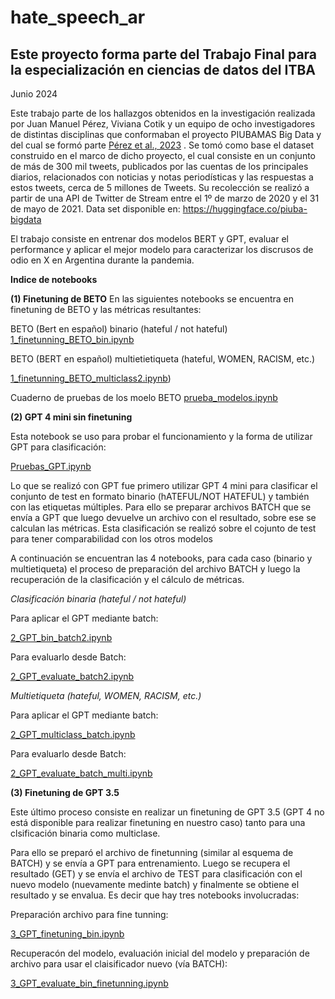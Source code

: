 # hate_speech_ar

## Este proyecto forma parte del Trabajo Final para la especialización en ciencias de datos del ITBA
Junio 2024

Este trabajo parte de los hallazgos obtenidos en la investigación realizada por Juan Manuel Pérez, Viviana Cotik y un equipo de ocho investigadores de distintas disciplinas que conformaban el proyecto PIUBAMAS Big Data y del cual se formó parte [Pérez et al., 2023](https://ieeexplore.ieee.org/document/10076443) . Se tomó como base el dataset construido en el marco de dicho proyecto, el cual consiste en un conjunto de más de 300 mil tweets, publicados por las cuentas de los principales diarios, relacionados con noticias y notas periodísticas y las  respuestas a estos tweets, cerca de 5 millones de Tweets. Su recolección se realizó a partir de una API de Twitter de Stream entre el 1º de marzo de 2020 y el 31 de mayo de 2021.
Data set disponible en: https://huggingface.co/piuba-bigdata

El trabajo consiste en entrenar dos modelos BERT y GPT, evaluar el performance y aplicar el mejor modelo para caracterizar los discrusos de odio en X en Argentina durante la pandemia.

**Indice de notebooks**

**(1) Finetuning de BETO**
En las siguientes notebooks se encuentra en finetuning de BETO y las métricas resultantes:

BETO (Bert en español) binario  (hateful / not hateful)
[1_finetunning_BETO_bin.ipynb](https://github.com/natdebandi/hate_speech_ar/blob/5731ca1052f45a7e10dfcacf717acf1a71be03b8/1_finetunning_BETO_bin.ipynb)

BETO (BERT en español) multietietiqueta (hateful, WOMEN, RACISM, etc.)

[1_finetunning_BETO_multiclass2.ipynb](https://github.com/natdebandi/hate_speech_ar/blob/97221e5efae9ebfe0ad9e52142fe3b270ac1d3bd/1_finetuning_BETO_multiclass2.ipynb))

Cuaderno de pruebas de los moelo BETO
[prueba_modelos.ipynb](https://github.com/natdebandi/hate_speech_ar/blob/a03a6a396c0741589779d9ba91031ca328ab25d8/prueba_modelos.ipynb)

**(2) GPT 4 mini sin finetuning**

Esta notebook se uso para probar el funcionamiento y la forma de utilizar GPT para clasificación:

[Pruebas_GPT.ipynb](https://github.com/natdebandi/hate_speech_ar/blob/a03a6a396c0741589779d9ba91031ca328ab25d8/Pruebas_GPT.ipynb)

Lo que se realizó con GPT fue primero utilizar GPT 4 mini para clasificar el conjunto de test en formato binario (hATEFUL/NOT HATEFUL) y también con las etiquetas múltiples.
Para ello se preparar archivos BATCH que se envía a GPT que luego devuelve un archivo con el resultado, sobre ese se calculan las métricas. Esta clasificación se realizó sobre el cojunto de test para tener comparabilidad con los otros modelos

A continuación se encuentran las 4 notebooks, para cada caso (binario y multietiqueta) el proceso de preparación del archivo BATCH y luego la recuperación de la clasificación y el cálculo de métricas.

*Clasificación binaria (hateful / not hateful)*

Para aplicar el GPT mediante batch:

[2_GPT_bin_batch2.ipynb](https://github.com/natdebandi/hate_speech_ar/blob/a03a6a396c0741589779d9ba91031ca328ab25d8/2_GPT_bin_batch2.ipynb)

Para evaluarlo desde Batch:

[2_GPT_evaluate_batch2.ipynb](https://github.com/natdebandi/hate_speech_ar/blob/a03a6a396c0741589779d9ba91031ca328ab25d8/2_GPT_evaluate_batch2.ipynb)

*Multietiqueta (hateful, WOMEN, RACISM, etc.)*

Para aplicar el GPT mediante batch:

[2_GPT_multiclass_batch.ipynb](https://github.com/natdebandi/hate_speech_ar/blob/a03a6a396c0741589779d9ba91031ca328ab25d8/2_GPT_multiclass_batch.ipynb)

Para evaluarlo desde Batch:

[2_GPT_evaluate_batch_multi.ipynb](https://github.com/natdebandi/hate_speech_ar/blob/a03a6a396c0741589779d9ba91031ca328ab25d8/2_GPT_evaluate_batch_multi.ipynb)

**(3) Finetuning de GPT 3.5**

Este último proceso consiste en realizar un finetuning de GPT 3.5 (GPT 4 no está disponible para realizar finetuning en nuestro caso) tanto para una clsificación binaria como multiclase.

Para ello se preparó el archivo de finetunning (similar al esquema de BATCH) y se envía a GPT para entrenamiento. Luego se recupera el resultado (GET) y se envía el archivo de TEST para clasificación con el nuevo modelo (nuevamente medinte batch) y finalmente se obtiene el resultado y se envalua. Es decir que hay tres notebooks involucradas:

Preparación archivo para fine tunning:

[3_GPT_finetuning_bin.ipynb](https://github.com/natdebandi/hate_speech_ar/blob/ffbf927fec6207eace6612ee0c148967862a588e/3_GPT_finetuning_bin.ipynb)

Recuperacón del modelo, evaluación inicial del modelo y preparación de archivo para usar el claisificador nuevo (vía BATCH):

[3_GPT_evaluate_bin_finetunning.ipynb](https://github.com/natdebandi/hate_speech_ar/blob/5f998b23eb9b1f4edccea7c4ba6dbf8deb7b1cc0/3_GPT_evaluate_bin_finetunning.ipynb)











